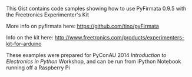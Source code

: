 This Gist contains code samples showing how to use PyFirmata 0.9.5 with the Freetronics Experimenter's Kit

More info on pyfirmata here: https://github.com/tino/pyFirmata

Info on the kit here: http://www.freetronics.com/products/experimenters-kit-for-arduino

These examples were prepared for PyConAU 2014 *Introduction to Electronics in Python* Workshop, and can be run from iPython Notebook running off a Raspberry Pi